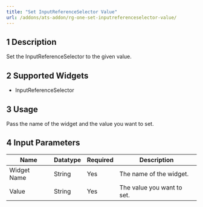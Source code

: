 ```yaml
---
title: "Set InputReferenceSelector Value"
url: /addons/ats-addon/rg-one-set-inputreferenceselector-value/
---
```


## 1 Description

Set the InputReferenceSelector to the given value.

## 2 Supported Widgets

* InputReferenceSelector

## 3 Usage

Pass the name of the widget and the value you want to set.

## 4 Input Parameters

Name | Datatype | Required | Description
---- | -------- | ------- |---------------
Widget Name | String | Yes | The name of the widget.
Value | String | Yes | The value you want to set.
